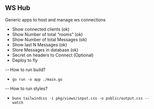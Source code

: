 ## WS Hub

Generic apps to host and manage ws connections

- Show connected clients (ok)
- Show Number of total “rooms” (ok)
- Show Number of total Messages (ok)
- Show last N Messages (ok)
- Store Messages in database (ok)
- Secret on headers to Connect (Optional)
- Deploy to fly

-- How to run build?
- `go run -o app ./main.go`

-- How to run styles?
- `bunx tailwindcss -i pkg/views/input.css -o public/output.css --watch`
